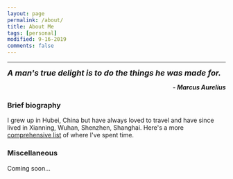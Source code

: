 ```yaml
---
layout: page
permalink: /about/
title: About Me
tags: [personal]
modified: 9-16-2019
comments: false
---
```


----

<strong><i><font size = "+1">A man's true delight is to do the things he was made for. </font></i></strong>
<div style="text-align: right"><strong><i>- Marcus Aurelius</strong></i></div>

### Brief biography
I grew up in Hubei, China but have always loved to travel and have since lived in Xianning, Wuhan, Shenzhen, Shanghai. Here's a more [comprehensive list](cities.md) of where I've spent time.

### Miscellaneous

Coming soon...
